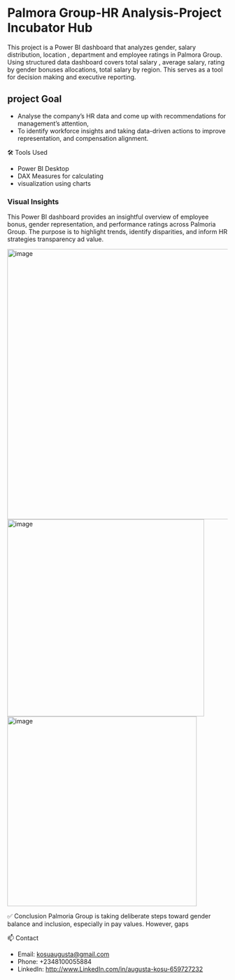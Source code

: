 # Palmora Group-HR Analysis-Project Incubator Hub
This project is a Power BI dashboard that analyzes gender, salary distribution, location , department and employee ratings in Palmora Group. Using structured data dashboard covers total salary , average salary, rating by gender bonuses allocations, total salary by region. This serves as a tool for decision making and executive reporting.
## project Goal
- Analyse the company’s HR data and come up with recommendations for management’s attention,
 - To identify workforce insights and taking data-driven actions to improve representation, and compensation alignment.


🛠 Tools Used
- Power BI Desktop
- DAX Measures for calculating 
- visualization using charts

### Visual Insights
This Power BI dashboard provides an insightful overview of employee bonus, gender representation, and performance ratings across Palmoria Group. The purpose is to highlight trends, identify disparities, and inform HR strategies transparency ad value.




<img width="617" alt="image" src="https://github.com/user-attachments/assets/68479ce3-abbd-4ff5-aaf5-dd6c216f50c0" />
<img width="450" alt="image" src="https://github.com/user-attachments/assets/e135cff4-369c-4f2e-afe7-aae2cab54dbd" />
<img width="433" alt="image" src="https://github.com/user-attachments/assets/560bfb3a-5b17-4d3b-aad4-3ed38f0333c9" />


✅ Conclusion
Palmoria Group is taking deliberate steps toward gender balance and inclusion, especially in pay values. However, gaps 

📫 Contact

- Email: kosuaugusta@gmail.com
- Phone: +2348100055884
- LinkedIn: http://www.LinkedIn.com/in/augusta-kosu-659727232


